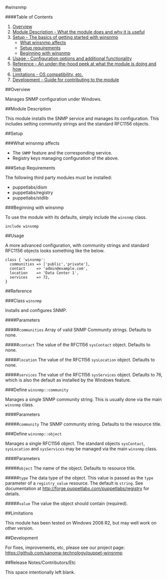 #winsnmp

####Table of Contents

1. [Overview](#overview)
2. [Module Description - What the module does and why it is useful](#module-description)
3. [Setup - The basics of getting started with winsnmp](#setup)
    * [What winsnmp affects](#what-winsnmp-affects)
    * [Setup requirements](#setup-requirements)
    * [Beginning with winsnmp](#beginning-with-winsnmp)
4. [Usage - Configuration options and additional functionality](#usage)
5. [Reference - An under-the-hood peek at what the module is doing and how](#reference)
5. [Limitations - OS compatibility, etc.](#limitations)
6. [Development - Guide for contributing to the module](#development)

##Overview

Manages SNMP configuration under Windows.

##Module Description

This module installs the SNMP service and manages its configuration. This
includes setting community strings and the standard RFC1156 objects.

##Setup

###What winsnmp affects

* The `SNMP` feature and the corresponding service.
* Registry keys managing configuration of the above.

###Setup Requirements

The following third party modules must be installed:

* puppetlabs/dism
* puppetlabs/registry
* puppetlabs/stdlib

###Beginning with winsnmp

To use the module with its defaults, simply include the `winsnmp` class.

```puppet
include winsnmp
```

##Usage

A more advanced configuration, with community strings and standard RFC1156
objects looks something like the below.

```puppet
class { 'winsnmp':
  communities => ['public','private'],
  contact     => 'admin@example.com',
  location    => 'Data Center 1',
  services    => 72,
}
```

##Reference

###Class `winsnmp`

Installs and configures SNMP.

####Parameters

#####`communities`
Array of valid SNMP Community strings. Defaults to none.

#####`contact`
The value of the RFC1156 `sysContact` object. Defaults to none.

#####`location`
The value of the RFC1156 `sysLocation` object. Defaults to none.

#####`services`
The value of the RFC1156 `sysServices` object. Defaults to 76, which is also
the default as installed by the Windows feature.


###Define `winsnmp::community`

Manages a single SNMP community string. This is usually done via the main
`winsnmp` class.

####Parameters

#####`community`
The SNMP community string. Defaults to the resource title.


###Define `winsnmp::object`

Manages a single RFC1156 object. The standard objects `sysContact`,
`sysLocation` and `sysServices` may be managed via the main `winsnmp` class.

####Parameters

#####`object`
The name of the object. Defaults to resource title.

#####`type`
The data type of the object. This value is passed as the `type` parameter
of a `registry_value` resource. The default is `string`. See documentation
at http://forge.puppetlabs.com/puppetlabs/registry for details.

#####`value`
The value the object should contain (required).


##Limitations

This module has been tested on Windows 2008 R2, but may well work on other
version.

##Development

For fixes, improvements, etc, please see our project page:
https://github.com/sanoma-technology/puppet-winsnmp

##Release Notes/Contributors/Etc

This space intentionally left blank.
